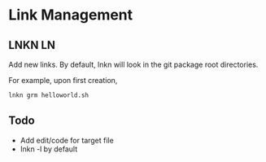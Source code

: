 # Link Management

## LNKN LN

Add new links.  By default, lnkn will look in the git package root directories.

For example, upon first creation, 

```sh
lnkn grm helloworld.sh

```


## Todo

- Add edit/code for target file
- lnkn -l by default